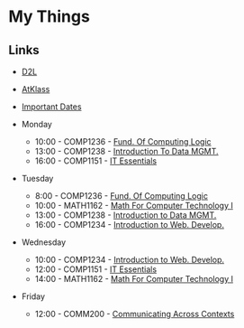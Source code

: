# My Things
## Links
- [D2L](https://learn.georgebrown.ca)
- [AtKlass](https://app.atklass.com)
- [Important Dates](https://www.georgebrown.ca/current-students/important-dates?term=27246&category=131)

- Monday
  - 10:00 - COMP1236 - [Fund. Of Computing Logic](https://learn.georgebrown.ca/d2l/home/416378)
  - 13:00 - COMP1238 - [Introduction To Data MGMT.](https://learn.georgebrown.ca/d2l/home/412494)
  - 16:00 - COMP1151 - [IT Essentials](https://learn.georgebrown.ca/d2l/home/408347)
- Tuesday
  - 8:00 - COMP1236 - [Fund. Of Computing Logic](https://learn.georgebrown.ca/d2l/home/416378)
  - 10:00 - MATH1162 - [Math For Computer Technology I](https://learn.georgebrown.ca/d2l/home/398750)
  - 13:00 - COMP1238 - [Introduction to Data MGMT.](https://learn.georgebrown.ca/d2l/home/412494)
  - 16:00 - COMP1234 - [Introduction to Web. Develop.](https://learn.georgebrown.ca/d2l/home/416183)
- Wednesday
  - 10:00 - COMP1234 - [Introduction to Web. Develop.](https://learn.georgebrown.ca/d2l/home/416183)
  - 12:00 - COMP1151 - [IT Essentials](https://learn.georgebrown.ca/d2l/home/408347)
  - 14:00 - MATH1162 - [Math For Computer Technology I](https://learn.georgebrown.ca/d2l/home/398750)
- Friday
  - 12:00 - COMM200 - [Communicating Across Contexts](https://learn.georgebrown.ca/d2l/home/395473)
